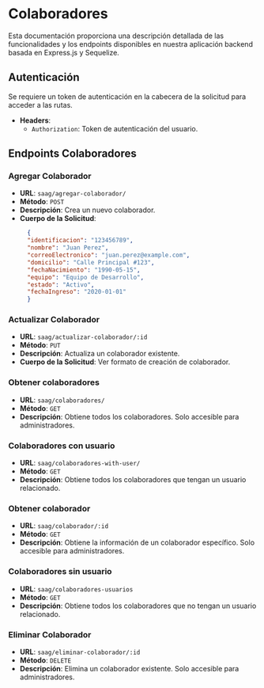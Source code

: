 # Colaboradores

Esta documentación proporciona una descripción detallada de las funcionalidades y los endpoints disponibles en nuestra aplicación backend basada en Express.js y Sequelize.

## Autenticación

Se requiere un token de autenticación en la cabecera de la solicitud para acceder a las rutas.

  - **Headers**:
    - `Authorization`: Token de autenticación del usuario.

## Endpoints Colaboradores

### Agregar Colaborador

- **URL**: `saag/agregar-colaborador/`
- **Método**: `POST`
- **Descripción**: Crea un nuevo colaborador.
- **Cuerpo de la Solicitud**:
  ```json
    {
    "identificacion": "123456789",
    "nombre": "Juan Perez",
    "correoElectronico": "juan.perez@example.com",
    "domicilio": "Calle Principal #123",
    "fechaNacimiento": "1990-05-15",
    "equipo": "Equipo de Desarrollo",
    "estado": "Activo",
    "fechaIngreso": "2020-01-01"
    }
  ```

### Actualizar Colaborador

- **URL**: `saag/actualizar-colaborador/:id`
- **Método**: `PUT`
- **Descripción**: Actualiza un colaborador existente.
- **Cuerpo de la Solicitud**: Ver formato de creación de colaborador.

### Obtener colaboradores

- **URL**: `saag/colaboradores/`
- **Método**: `GET`
- **Descripción**: Obtiene todos los colaboradores. Solo accesible para administradores.

### Colaboradores con usuario

- **URL**: `saag/colaboradores-with-user/`
- **Método**: `GET`
- **Descripción**: Obtiene todos los colaboradores que tengan un usuario relacionado.

### Obtener colaborador

- **URL**: `saag/colaborador/:id`
- **Método**: `GET`
- **Descripción**: Obtiene la información de un colaborador específico. Solo accesible para administradores.

### Colaboradores sin usuario

- **URL**: `saag/colaboradores-usuarios`
- **Método**: `GET`
- **Descripción**: Obtiene todos los colaboradores que no tengan un usuario relacionado.

### Eliminar Colaborador

- **URL**: `saag/eliminar-colaborador/:id`
- **Método**: `DELETE`
- **Descripción**: Elimina un colaborador existente. Solo accesible para administradores.


